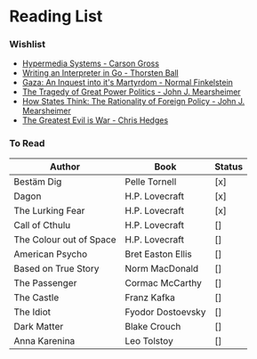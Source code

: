 # Reading List

### Wishlist

- [Hypermedia Systems - Carson Gross](https://www.amazon.com/dp/B0C9S88QV6/ref=sr_1_1)
- [Writing an Interpreter in Go - Thorsten Ball](https://www.amazon.com/Writing-Interpreter-Go-Thorsten-Ball/dp/3982016118/ref=sr_1_1)
- [Gaza: An Inquest into it's Martyrdom - Normal Finkelstein](https://www.amazon.com/Gaza-Finkelstein/dp/0520318331/ref=sr_1_1)
- [The Tragedy of Great Power Politics - John J. Mearsheimer](https://www.amazon.com/Tragedy-Great-Power-Politics-Updated/dp/0393349276/ref=sr_1_2)
- [How States Think: The Rationality of Foreign Policy - John J. Mearsheimer](https://www.amazon.com/Tragedy-Great-Power-Politics-Updated/dp/0393349276/ref=sr_1_2)
- [The Greatest Evil is War - Chris Hedges](https://www.amazon.com/Greatest-Evil-War-Chris-Hedges/dp/1644212935/ref=sr_1_3)

### To Read

| Author                  | Book              | Status |
| ----------------------- | ----------------- | ------ |
| Bestäm Dig              | Pelle Tornell     | [x]    |
| Dagon                   | H.P. Lovecraft    | [x]    |
| The Lurking Fear        | H.P. Lovecraft    | [x]    |
| Call of Cthulu          | H.P. Lovecraft    | []     |
| The Colour out of Space | H.P. Lovecraft    | []     |
| American Psycho         | Bret Easton Ellis | []     |
| Based on True Story     | Norm MacDonald    | []     |
| The Passenger           | Cormac McCarthy   | []     |
| The Castle              | Franz Kafka       | []     |
| The Idiot               | Fyodor Dostoevsky | []     |
| Dark Matter             | Blake Crouch      | []     |
| Anna Karenina           | Leo Tolstoy       | []     |
